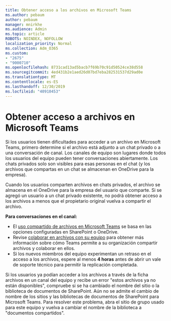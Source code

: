 ```yaml
---
title: Obtener acceso a los archivos en Microsoft Teams
ms.author: pebaum
author: pebaum
manager: mnirkhe
ms.audience: Admin
ms.topic: article
ROBOTS: NOINDEX, NOFOLLOW
localization_priority: Normal
ms.collection: Adm_O365
ms.custom:
- "2675"
- "9000710"
ms.openlocfilehash: 8731cad13ad5bacb7f69b70c91d50524ce38d558
ms.sourcegitcommit: 4ed431b2e1aed26d07bd7eba282531537d29ad0e
ms.translationtype: MT
ms.contentlocale: es-ES
ms.lasthandoff: 12/30/2019
ms.locfileid: "40910453"
---
```

# <a name="accessing-files-in-microsoft-teams"></a>Obtener acceso a archivos en Microsoft Teams

Si los usuarios tienen dificultades para acceder a un archivo en Microsoft Teams, primero determine si el archivo está adjunto a un chat privado o a una conversación de canal. Los canales de equipo son lugares donde todos los usuarios del equipo pueden tener conversaciones abiertamente. Los chats privados solo son visibles para esas personas en el chat (y los archivos que compartas en un chat se almacenan en OneDrive para la empresa).

Cuando los usuarios comparten archivos en chats privados, el archivo se almacena en el OneDrive para la empresa del usuario que comparte. Si se agregó un usuario a un chat privado existente, no podrá obtener acceso a los archivos a menos que el propietario original vuelva a compartir el archivo.    

**Para conversaciones en el canal:**

- El [uso compartido de archivos en Microsoft Teams](https://docs.microsoft.com/MicrosoftTeams/sharing-files-in-teams) se basa en las opciones configuradas en SharePoint o OneDrive. 
- Revise [colaborar en archivos con su equipo](https://support.office.com/article/Collaborate-on-files-with-your-Team-9b200289-dbac-4823-85bd-628a5c7bb0ae) para obtener más información sobre cómo Teams permite a su organización compartir archivos y colaborar en ellos. 
- Si los nuevos miembros del equipo experimentan un retraso en el acceso a los archivos, espere al menos **4 horas** antes de abrir un vale de soporte técnico para permitir la replicación completada. 

Si los usuarios ya podían acceder a los archivos a través de la ficha archivos en un canal del equipo y recibe un error "estos archivos ya no están disponibles", compruebe si se ha cambiado el nombre del sitio o la biblioteca de documentos de SharePoint. Aún no se admite el cambio de nombre de los sitios y las bibliotecas de documentos de SharePoint para Microsoft Teams. Para resolver este problema, abra el sitio de grupo usado para este equipo y vuelva a cambiar el nombre de la biblioteca a "documentos compartidos".